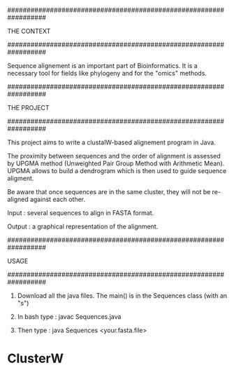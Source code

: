 ##################################################################

THE CONTEXT

##################################################################


Sequence alignement is an important part of Bioinformatics. It is a necessary tool for
fields like phylogeny and for the "omics" methods.

##################################################################

THE PROJECT

##################################################################


This project aims to write a clustalW-based alignement program in Java.

The proximity between sequences and the order of alignment is assessed by UPGMA method
(Unweighted Pair Group Method with Arithmetic Mean). UPGMA allows to build a dendrogram
which is then used to guide sequence aligment.

Be aware that once sequences are in the same cluster, they will not be re-aligned against each other.

Input : several sequences to align in FASTA format.

Output : a graphical representation of the alignment.

##################################################################

USAGE

##################################################################


1) Download all the java files. The main() is in the Sequences class (with an "s")

2) In bash type : javac Sequences.java

3) Then type : java Sequences <your.fasta.file>
# ClusterW
